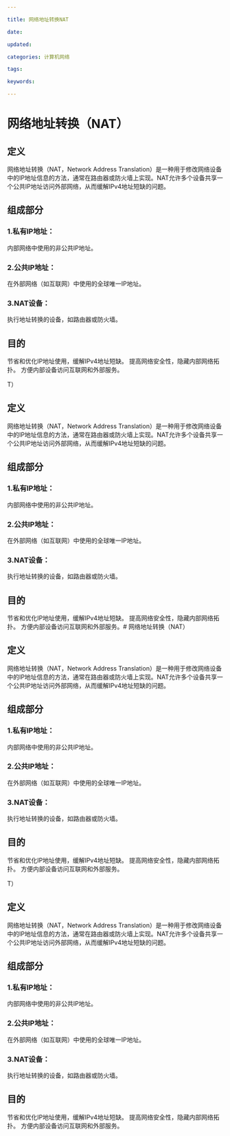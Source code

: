 ```yaml
---

title: 网络地址转换NAT

date: 

updated: 

categories: 计算机网络

tags: 

keywords: 

---
```

# 网络地址转换（NAT）

## 定义

网络地址转换（NAT，Network Address Translation）是一种用于修改网络设备中的IP地址信息的方法，通常在路由器或防火墙上实现。NAT允许多个设备共享一个公共IP地址访问外部网络，从而缓解IPv4地址短缺的问题。

## 组成部分

### 1.私有IP地址：

内部网络中使用的非公共IP地址。

### 2.公共IP地址：

在外部网络（如互联网）中使用的全球唯一IP地址。

### 3.NAT设备：

执行地址转换的设备，如路由器或防火墙。

## 目的

节省和优化IP地址使用，缓解IPv4地址短缺。
提高网络安全性，隐藏内部网络拓扑。
方便内部设备访问互联网和外部服务。



T）

## 定义

网络地址转换（NAT，Network Address Translation）是一种用于修改网络设备中的IP地址信息的方法，通常在路由器或防火墙上实现。NAT允许多个设备共享一个公共IP地址访问外部网络，从而缓解IPv4地址短缺的问题。

## 组成部分

### 1.私有IP地址：

内部网络中使用的非公共IP地址。

### 2.公共IP地址：

在外部网络（如互联网）中使用的全球唯一IP地址。

### 3.NAT设备：

执行地址转换的设备，如路由器或防火墙。

## 目的

节省和优化IP地址使用，缓解IPv4地址短缺。
提高网络安全性，隐藏内部网络拓扑。
方便内部设备访问互联网和外部服务。# 网络地址转换（NAT）

## 定义

网络地址转换（NAT，Network Address Translation）是一种用于修改网络设备中的IP地址信息的方法，通常在路由器或防火墙上实现。NAT允许多个设备共享一个公共IP地址访问外部网络，从而缓解IPv4地址短缺的问题。

## 组成部分

### 1.私有IP地址：

内部网络中使用的非公共IP地址。

### 2.公共IP地址：

在外部网络（如互联网）中使用的全球唯一IP地址。

### 3.NAT设备：

执行地址转换的设备，如路由器或防火墙。

## 目的

节省和优化IP地址使用，缓解IPv4地址短缺。
提高网络安全性，隐藏内部网络拓扑。
方便内部设备访问互联网和外部服务。



T）

## 定义

网络地址转换（NAT，Network Address Translation）是一种用于修改网络设备中的IP地址信息的方法，通常在路由器或防火墙上实现。NAT允许多个设备共享一个公共IP地址访问外部网络，从而缓解IPv4地址短缺的问题。

## 组成部分

### 1.私有IP地址：

内部网络中使用的非公共IP地址。

### 2.公共IP地址：

在外部网络（如互联网）中使用的全球唯一IP地址。

### 3.NAT设备：

执行地址转换的设备，如路由器或防火墙。

## 目的

节省和优化IP地址使用，缓解IPv4地址短缺。
提高网络安全性，隐藏内部网络拓扑。
方便内部设备访问互联网和外部服务。